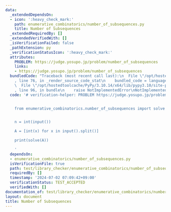 ```yaml
---
data:
  _extendedDependsOn:
  - icon: ':heavy_check_mark:'
    path: enumerative_combinatorics/number_of_subsequences.py
    title: Number of Subsequences
  _extendedRequiredBy: []
  _extendedVerifiedWith: []
  _isVerificationFailed: false
  _pathExtension: py
  _verificationStatusIcon: ':heavy_check_mark:'
  attributes:
    PROBLEM: https://judge.yosupo.jp/problem/number_of_subsequences
    links:
    - https://judge.yosupo.jp/problem/number_of_subsequences
  bundledCode: "Traceback (most recent call last):\n  File \"/opt/hostedtoolcache/PyPy/3.10.14/x64/lib/pypy3.10/site-packages/onlinejudge_verify/documentation/build.py\"\
    , line 76, in _render_source_code_stat\n    bundled_code = language.bundle(\n\
    \  File \"/opt/hostedtoolcache/PyPy/3.10.14/x64/lib/pypy3.10/site-packages/onlinejudge_verify/languages/python.py\"\
    , line 96, in bundle\n    raise NotImplementedError\nNotImplementedError\n"
  code: '# verification-helper: PROBLEM https://judge.yosupo.jp/problem/number_of_subsequences


    from enumerative_combinatorics.number_of_subsequences import solve


    n = int(input())

    A = [int(x) for x in input().split()]

    print(solve(A))

    '
  dependsOn:
  - enumerative_combinatorics/number_of_subsequences.py
  isVerificationFile: true
  path: test/library_checker/enumerative_combinatorics/number_of_subsequences.test.py
  requiredBy: []
  timestamp: '2024-07-02 07:09:42+09:00'
  verificationStatus: TEST_ACCEPTED
  verifiedWith: []
documentation_of: test/library_checker/enumerative_combinatorics/number_of_subsequences.test.py
layout: document
title: Number of Subsequences
---
```


